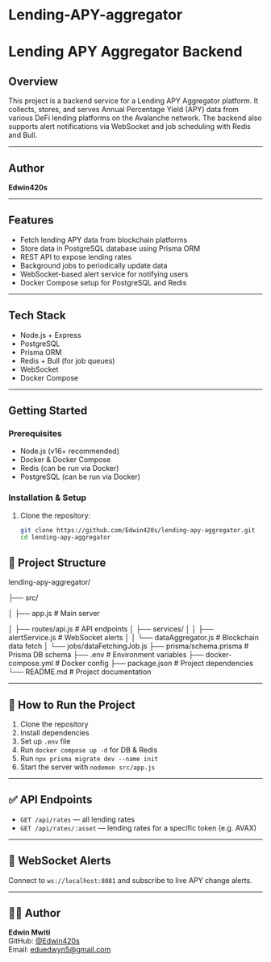 # Lending-APY-aggregator
# Lending APY Aggregator Backend

## Overview
This project is a backend service for a Lending APY Aggregator platform. It collects, stores, and serves Annual Percentage Yield (APY) data from various DeFi lending platforms on the Avalanche network. The backend also supports alert notifications via WebSocket and job scheduling with Redis and Bull.

---

## Author
**Edwin420s**

---

## Features
- Fetch lending APY data from blockchain platforms
- Store data in PostgreSQL database using Prisma ORM
- REST API to expose lending rates
- Background jobs to periodically update data
- WebSocket-based alert service for notifying users
- Docker Compose setup for PostgreSQL and Redis

---

## Tech Stack
- Node.js + Express
- PostgreSQL
- Prisma ORM
- Redis + Bull (for job queues)
- WebSocket
- Docker Compose

---

## Getting Started

### Prerequisites
- Node.js (v16+ recommended)
- Docker & Docker Compose
- Redis (can be run via Docker)
- PostgreSQL (can be run via Docker)

### Installation & Setup

1. Clone the repository:
   ```bash
   git clone https://github.com/Edwin420s/lending-apy-aggregator.git
   cd lending-apy-aggregator

## 📁 Project Structure
lending-apy-aggregator/

├── src/

│ ├── app.js # Main server

│ ├── routes/api.js # API endpoints
│ ├── services/
│ │ ├── alertService.js # WebSocket alerts
│ │ └── dataAggregator.js # Blockchain data fetch
│ └── jobs/dataFetchingJob.js
├── prisma/schema.prisma # Prisma DB schema
├── .env # Environment variables
├── docker-compose.yml # Docker config
├── package.json # Project dependencies
└── README.md # Project documentation


---

## 🚀 How to Run the Project

1. Clone the repository
2. Install dependencies
3. Set up `.env` file
4. Run `docker compose up -d` for DB & Redis
5. Run `npx prisma migrate dev --name init`
6. Start the server with `nodemon src/app.js`

---

## ✅ API Endpoints

- `GET /api/rates` — all lending rates
- `GET /api/rates/:asset` — lending rates for a specific token (e.g. AVAX)

---

## 📡 WebSocket Alerts

Connect to `ws://localhost:8081` and subscribe to live APY change alerts.

---

## 👨‍💻 Author

**Edwin Mwiti**  
GitHub: [@Edwin420s](https://github.com/Edwin420s)  
Email: eduedwyn5@gmail.com
